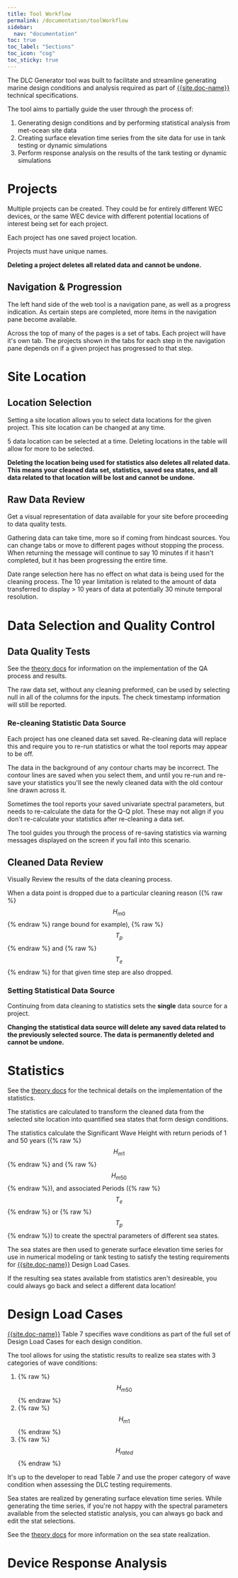 ```yaml
---
title: Tool Workflow
permalink: /documentation/toolWorkflow
sidebar:
  nav: "documentation"
toc: true
toc_label: "Sections"
toc_icon: "cog"
toc_sticky: true
---
```


The DLC Generator tool was built to facilitate and streamline generating marine design conditions and analysis required as part of [{{site.doc-name}}]({{site.doc-link}}) technical specifications.

The tool aims to partially guide the user through the process of:
1. Generating design conditions and by performing statistical analysis from met-ocean site data 
2. Creating surface elevation time series from the site data for use in tank testing or dynamic simulations
3. Perform response analysis on the results of the tank testing or dynamic simulations

# Projects 

Multiple projects can be created.  They could be for entirely different WEC devices, or the same WEC device with different potential locations of interest being set for each project.

Each project has one saved project location.  

Projects must have unique names.

**Deleting a project deletes all related data and cannot be undone.**

## Navigation & Progression

The left hand side of the web tool is a navigation pane, as well as a progress indication.  As certain steps are completed, more items in the navigation pane become available.

Across the top of many of the pages is a set of tabs.  Each project will have it's own tab.  The projects shown in the tabs for each step in the navigation pane depends on if a given project has progressed to that step. 

# Site Location

## Location Selection

Setting a site location allows you to select data locations for the given project.  This site location can be changed at any time.

5 data location can be selected at a time.  Deleting locations in the table will allow for more to be selected.

**Deleting the location being used for statistics also deletes all related data.  This means your cleaned data set, statistics, saved sea states, and all data related to that location will be lost and cannot be undone.**

## Raw Data Review

Get a visual representation of data available for your site before proceeding to data quality tests.  

Gathering data can take time, more so if coming from hindcast sources.  You can change tabs or move to different pages without stopping the process. When returning the message will continue to say 10 minutes if it hasn't completed, but it has been progressing the entire time. 

Date range selection here has no effect on what data is being used for the cleaning process. The 10 year limitation is related to the amount of data transferred to display > 10 years of data at potentially 30 minute temporal resolution.

# Data Selection and Quality Control

## Data Quality Tests

See the [theory docs]({{site.url}}/thoery/qualityControl) for information on the implementation of the QA process and results.

The raw data set, without any cleaning preformed, can be used by selecting null in all of the columns for the inputs.  The check timestamp information will still be reported.

### Re-cleaning Statistic Data Source

Each project has one cleaned data set saved. Re-cleaning data will replace this and require you to re-run statistics or what the tool reports may appear to be off.

The data in the background of any contour charts may be incorrect. The contour lines are saved when you select them, and until you re-run and re-save your statistics you'll see the newly cleaned data with the old contour line drawn across it. 

Sometimes the tool reports your saved univariate spectral parameters, but needs to re-calculate the data for the Q-Q plot.  These may not align if you don't re-calculate your statistics after re-cleaning a data set.

The tool guides you through the process of re-saving statistics via warning messages displayed on the screen if you fall into this scenario.

## Cleaned Data Review

Visually Review the results of the data cleaning process.  

When a data point is dropped due to a particular cleaning reason ({% raw %}$$H_{m0}$${% endraw %} range bound for example), {% raw %}$$T_p$${% endraw %} and {% raw %}$$T_e$${% endraw %} for that given time step are also dropped.

### Setting Statistical Data Source

Continuing from data cleaning to statistics sets the **single** data source for a project. 

**Changing the statistical data source will delete any saved data related to the previously selected source. The data is permanently deleted and cannot be undone.**

# Statistics

See the [theory docs]({{site.url}}/theory/stats) for the technical details on the implementation of the statistics.

The statistics are calculated to transform the cleaned data from the selected site location into quantified sea states that form design conditions.  

The statistics calculate the Significant Wave Height with return periods of 1 and 50 years ({% raw %}$$H_{m1}$${% endraw %} and {% raw %}$$H_{m50}$${% endraw %}), and associated Periods ({% raw %}$$T_e$${% endraw %} or {% raw %}$$T_p$${% endraw %}) to create the spectral parameters of different sea states.

The sea states are then used to generate surface elevation time series for use in numerical modeling or tank testing to satisfy the testing requirements for [{{site.doc-name}}]({{site.doc-link}}) Design Load Cases.

If the resulting sea states available from statistics aren't desireable, you could always go back and select a different data location!

# Design Load Cases

[{{site.doc-name}}]({{site.doc-link}}) Table 7 specifies wave conditions as part of the full set of Design Load Cases for each design condition. 

The tool allows for using the statistic results to realize sea states with 3 categories of wave conditions:

1. {% raw %}$$H_{m50}$${% endraw %}
2. {% raw %}$$H_{m1}$${% endraw %}
3. {% raw %}$$H_{rated}$${% endraw %}

It's up to the developer to read Table 7 and use the proper category of wave condition when assessing the DLC testing requirements.

Sea states are realized by generating surface elevation time series.  While generating the time series, if you're not happy with the spectral parameters available from the selected statistic analysis, you can always go back and edit the stat selections.  

See the [theory docs]({{site.url}}/theory/surfaceElevation) for more information on the sea state realization.



# Device Response Analysis
